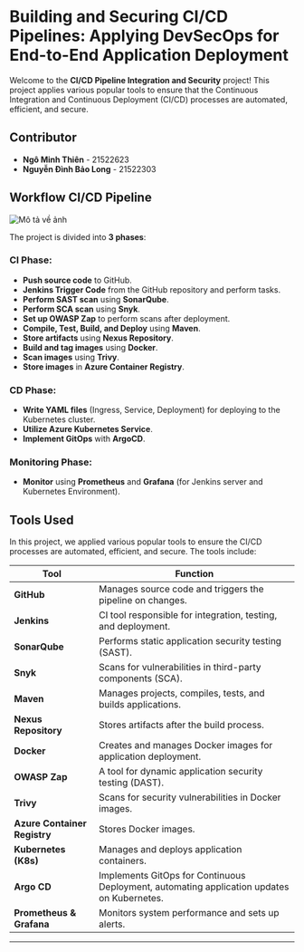 # Building and Securing CI/CD Pipelines: Applying DevSecOps for End-to-End Application Deployment

Welcome to the **CI/CD Pipeline Integration and Security** project! This project applies various popular tools to ensure that the Continuous Integration and Continuous Deployment (CI/CD) processes are automated, efficient, and secure.

## Contributor
- **Ngô Minh Thiên** - 21522623  
- **Nguyễn Đình Bảo Long** - 21522303  

## Workflow CI/CD Pipeline
![Mô tả về ảnh](Workflow/DACN.png)

The project is divided into **3 phases**:

### CI Phase:
- **Push source code** to GitHub.
- **Jenkins Trigger Code** from the GitHub repository and perform tasks.
- **Perform SAST scan** using **SonarQube**.
- **Perform SCA scan** using **Snyk**.
- **Set up OWASP Zap** to perform scans after deployment.
- **Compile, Test, Build, and Deploy** using **Maven**.
- **Store artifacts** using **Nexus Repository**.
- **Build and tag images** using **Docker**.
- **Scan images** using **Trivy**.
- **Store images** in **Azure Container Registry**.

### CD Phase:
- **Write YAML files** (Ingress, Service, Deployment) for deploying to the Kubernetes cluster.
- **Utilize Azure Kubernetes Service**.
- **Implement GitOps** with **ArgoCD**.

### Monitoring Phase:
- **Monitor** using **Prometheus** and **Grafana** (for Jenkins server and Kubernetes Environment).
## Tools Used
In this project, we applied various popular tools to ensure the CI/CD processes are automated, efficient, and secure. The tools include:

| **Tool**                     | **Function**                                                                  |
|------------------------------|-------------------------------------------------------------------------------|
| **GitHub**                   | Manages source code and triggers the pipeline on changes.                     |
| **Jenkins**                  | CI tool responsible for integration, testing, and deployment.                 |
| **SonarQube**                | Performs static application security testing (SAST).                          |
| **Snyk**                     | Scans for vulnerabilities in third-party components (SCA).                    |
| **Maven**                    | Manages projects, compiles, tests, and builds applications.                   |
| **Nexus Repository**         | Stores artifacts after the build process.                                     |
| **Docker**                   | Creates and manages Docker images for application deployment.                  |
| **OWASP Zap**                | A tool for dynamic application security testing (DAST).                       |
| **Trivy**                    | Scans for security vulnerabilities in Docker images.                          |
| **Azure Container Registry**  | Stores Docker images.                                                         |
| **Kubernetes (K8s)**         | Manages and deploys application containers.                                   |
| **Argo CD**                  | Implements GitOps for Continuous Deployment, automating application updates on Kubernetes. |
| **Prometheus & Grafana**     | Monitors system performance and sets up alerts.                               |

---

